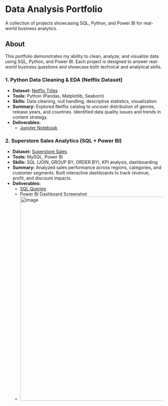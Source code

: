 
# Data Analysis Portfolio
A collection of projects showcasing SQL, Python, and Power BI for real-world business analytics.

## About
This portfolio demonstrates my ability to clean, analyze, and visualize data using SQL, Python, and Power BI.
Each project is designed to answer real-world business questions and showcase both technical and analytical skills.

### 1. Python Data Cleaning & EDA (Netflix Dataset)
- **Dataset:** [Netflix Titles](https://www.kaggle.com/shivamb/netflix-shows)
- **Tools:** Python (Pandas, Matplotlib, Seaborn)
- **Skills:** Data cleaning, null handling, descriptive statistics, visualization
- **Summary:** Explored Netflix catalog to uncover distribution of genres, release years, and countries. Identified data quality issues and trends in content strategy.
- **Deliverables:**  
  - [Jupyter Notebook](project1-netflix-eda/notebook/netflix_eda.ipynb)  
  
 
### 2. Superstore Sales Analytics (SQL + Power BI)
- **Dataset:** [Superstore Sales](https://www.kaggle.com/datasets/vivek468/superstore-dataset-final)
- **Tools:** MySQL, Power BI
- **Skills:** SQL (JOIN, GROUP BY, ORDER BY), KPI analysis, dashboarding
- **Summary:** Analyzed sales performance across regions, categories, and customer segments. Built interactive dashboards to track revenue, profit, and discount impacts.
- **Deliverables:**  
  - [SQL Queries](project2-SQL-Superstore_Data_Analysis/Superstore_Data_Load_and_Analysis.sql)  
  - Power BI Dashboard Screenshot
  - <img width="1161" height="653" alt="image" src="https://github.com/user-attachments/assets/070c6a1c-443c-4f42-bc9a-85df7e4f37ce" />  

